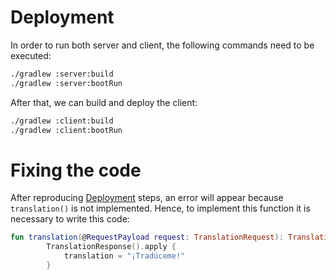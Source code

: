 # Deployment
In order to run both server and client, the following commands need to be executed:
```bash
./gradlew :server:build
./gradlew :server:bootRun
```

After that, we can build and deploy the client:
```bash
./gradlew :client:build
./gradlew :client:bootRun
```

# Fixing the code
After reproducing [Deployment](#deployment) steps, an error will appear because `translation()` is not implemented. Hence, to implement this function it is necessary to write this code:

```Kotlin
fun translation(@RequestPayload request: TranslationRequest): TranslationResponse = 
        TranslationResponse().apply {
            translation = "¡Tradúceme!"
        }
```